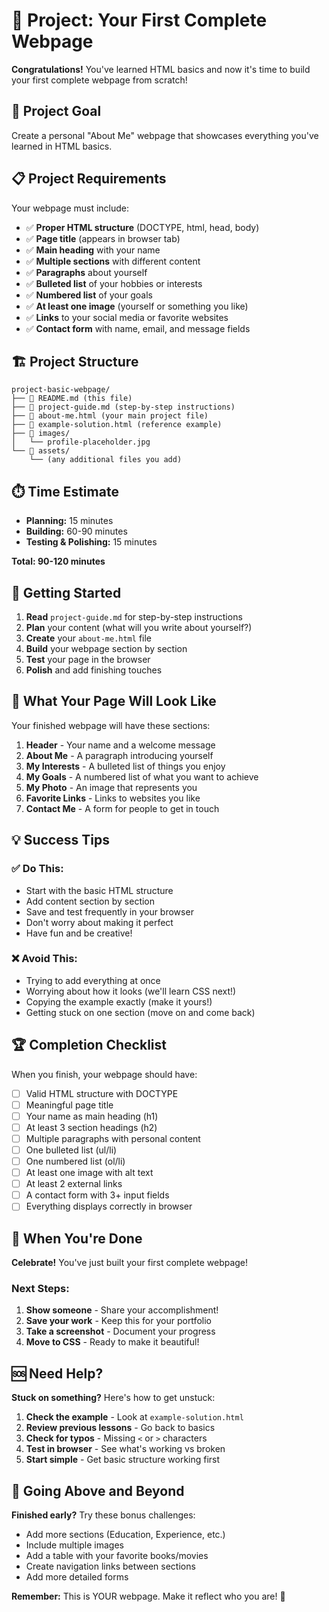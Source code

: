 # 🚀 Project: Your First Complete Webpage

**Congratulations!** You've learned HTML basics and now it's time to build your first complete webpage from scratch!

## 🎯 Project Goal

Create a personal "About Me" webpage that showcases everything you've learned in HTML basics.

## 📋 Project Requirements

Your webpage must include:

- ✅ **Proper HTML structure** (DOCTYPE, html, head, body)
- ✅ **Page title** (appears in browser tab)
- ✅ **Main heading** with your name
- ✅ **Multiple sections** with different content
- ✅ **Paragraphs** about yourself
- ✅ **Bulleted list** of your hobbies or interests
- ✅ **Numbered list** of your goals
- ✅ **At least one image** (yourself or something you like)
- ✅ **Links** to your social media or favorite websites
- ✅ **Contact form** with name, email, and message fields

## 🏗️ Project Structure

```
project-basic-webpage/
├── 📄 README.md (this file)
├── 📄 project-guide.md (step-by-step instructions)
├── 📄 about-me.html (your main project file)
├── 📄 example-solution.html (reference example)
├── 📁 images/
│   └── profile-placeholder.jpg
└── 📁 assets/
    └── (any additional files you add)
```

## ⏱️ Time Estimate

- **Planning:** 15 minutes
- **Building:** 60-90 minutes
- **Testing & Polishing:** 15 minutes

**Total: 90-120 minutes**

## 🚀 Getting Started

1. **Read** `project-guide.md` for step-by-step instructions
2. **Plan** your content (what will you write about yourself?)
3. **Create** your `about-me.html` file
4. **Build** your webpage section by section
5. **Test** your page in the browser
6. **Polish** and add finishing touches

## 🎨 What Your Page Will Look Like

Your finished webpage will have these sections:

1. **Header** - Your name and a welcome message
2. **About Me** - A paragraph introducing yourself
3. **My Interests** - A bulleted list of things you enjoy
4. **My Goals** - A numbered list of what you want to achieve
5. **My Photo** - An image that represents you
6. **Favorite Links** - Links to websites you like
7. **Contact Me** - A form for people to get in touch

## 💡 Success Tips

### ✅ **Do This:**

- Start with the basic HTML structure
- Add content section by section
- Save and test frequently in your browser
- Don't worry about making it perfect
- Have fun and be creative!

### ❌ **Avoid This:**

- Trying to add everything at once
- Worrying about how it looks (we'll learn CSS next!)
- Copying the example exactly (make it yours!)
- Getting stuck on one section (move on and come back)

## 🏆 Completion Checklist

When you finish, your webpage should have:

- [ ] Valid HTML structure with DOCTYPE
- [ ] Meaningful page title
- [ ] Your name as main heading (h1)
- [ ] At least 3 section headings (h2)
- [ ] Multiple paragraphs with personal content
- [ ] One bulleted list (ul/li)
- [ ] One numbered list (ol/li)
- [ ] At least one image with alt text
- [ ] At least 2 external links
- [ ] A contact form with 3+ input fields
- [ ] Everything displays correctly in browser

## 🎉 When You're Done

**Celebrate!** You've just built your first complete webpage!

### Next Steps:

1. **Show someone** - Share your accomplishment!
2. **Save your work** - Keep this for your portfolio
3. **Take a screenshot** - Document your progress
4. **Move to CSS** - Ready to make it beautiful!

## 🆘 Need Help?

**Stuck on something?** Here's how to get unstuck:

1. **Check the example** - Look at `example-solution.html`
2. **Review previous lessons** - Go back to basics
3. **Check for typos** - Missing `<` or `>` characters
4. **Test in browser** - See what's working vs broken
5. **Start simple** - Get basic structure working first

## 🌟 Going Above and Beyond

**Finished early?** Try these bonus challenges:

- Add more sections (Education, Experience, etc.)
- Include multiple images
- Add a table with your favorite books/movies
- Create navigation links between sections
- Add more detailed forms

**Remember:** This is YOUR webpage. Make it reflect who you are! 🚀
